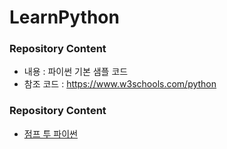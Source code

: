 # LearnPython

### Repository Content
  * 내용 : 파이썬 기본 샘플 코드
  * 참조 코드 : https://www.w3schools.com/python

### Repository Content
  * [점프 투 파이썬](https://wikidocs.net/book/1)
